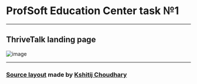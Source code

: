 # ProfSoft Education Center task №1

---

## ThriveTalk landing page

![image](https://user-images.githubusercontent.com/71455385/186725603-5e5e6810-5754-4e40-a878-1f046a035931.png)

---

### [Source layout](https://www.figma.com/community/file/1042005619019164077) made by [Kshitij Choudhary](https://www.figma.com/@dopekshitij)

